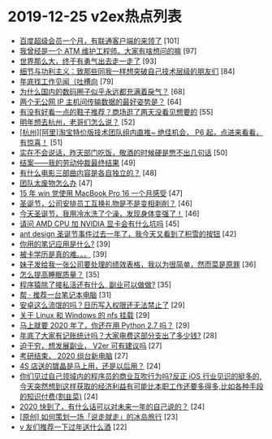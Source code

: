 # 2019-12-25 v2ex热点列表

+ [百度超级会员一个月，有联通客户端的来领了](https://www.v2ex.com/t/632173#reply101) [101]
+ [我曾经是一个 ATM 维护工程师。大家有啥想问的嘛](https://www.v2ex.com/t/632122#reply97) [97]
+ [世界那么大，终于有勇气出去走一走了](https://www.v2ex.com/t/632154#reply93) [93]
+ [细节与功利主义：致那些同我一样想突破自己技术层级的朋友们](https://www.v2ex.com/t/632044#reply84) [84]
+ [年底找工作见闻（吐槽向](https://www.v2ex.com/t/632169#reply79) [79]
+ [为什么国内的数码圈子似乎永远都充满着戾气？](https://www.v2ex.com/t/632142#reply68) [68]
+ [两个无公网 IP 主机间传输数据的最好姿势是？](https://www.v2ex.com/t/632105#reply64) [64]
+ [有没有好看一点的鞋子推荐？商场逛了两天没看见想要的](https://www.v2ex.com/t/632087#reply55) [55]
+ [明年想去杭州，老哥们怎么说？](https://www.v2ex.com/t/632196#reply52) [52]
+ [[杭州][阿里]淘宝特价版技术团队组内直推~ 绝佳机会， P6 起，点进来看看，有惊喜！](https://www.v2ex.com/t/632046#reply51) [51]
+ [实在不会说话，昨天部门吃饭，敬酒的时候硬是憋不出几句话](https://www.v2ex.com/t/632100#reply50) [50]
+ [结案——我的劳动仲裁最终结果](https://www.v2ex.com/t/632144#reply49) [49]
+ [有什么电影三部曲内容是各自独立的？](https://www.v2ex.com/t/632234#reply48) [48]
+ [团队太废物怎么办](https://www.v2ex.com/t/632195#reply47) [47]
+ [15 年 win 党使用 MacBook Pro 16 一个月感受](https://www.v2ex.com/t/632238#reply47) [47]
+ [圣诞节，公司安排员工互换礼物是不是变相剥削？](https://www.v2ex.com/t/632117#reply46) [46]
+ [今天圣诞节，我用冷水洗了个澡，发现身体变强了！](https://www.v2ex.com/t/632143#reply46) [46]
+ [请问 AMD CPU 加 NVIDIA 显卡会有什么坑吗](https://www.v2ex.com/t/632074#reply45) [45]
+ [ant design 圣诞节事件过去一年了，我今天又看到了积雪的按钮](https://www.v2ex.com/t/632128#reply42) [42]
+ [你用的笔记应用是什么?](https://www.v2ex.com/t/632104#reply39) [39]
+ [被卡学历是真的难。。。](https://www.v2ex.com/t/632153#reply39) [39]
+ [妹子发给我一张公司要处理的绩效表格，我以为很简单，然而菜是原罪](https://www.v2ex.com/t/632268#reply36) [36]
+ [怎么提高睡眠质量？](https://www.v2ex.com/t/632106#reply35) [35]
+ [程序猿除了接私活还有什么, 副业可以做做?](https://www.v2ex.com/t/632150#reply35) [35]
+ [帮 · 推荐一台笔记本电脑](https://www.v2ex.com/t/632273#reply31) [31]
+ [安卓这么流氓的吗？日历写入权限还无法禁止了](https://www.v2ex.com/t/632127#reply29) [29]
+ [关于 Linux 和 Windows 的 nfs 挂载](https://www.v2ex.com/t/632214#reply29) [29]
+ [马上就要 2020 年了，你还在用 Python 2.7 吗？](https://www.v2ex.com/t/632038#reply29) [29]
+ [年底了大家有记账统计吗？大家电费这部分支出了多少钱?](https://www.v2ex.com/t/632334#reply28) [28]
+ [迫于穷，想发展副业， V2er 可有建议吗](https://www.v2ex.com/t/632139#reply27) [27]
+ [考研结束， 2020 组台新电脑](https://www.v2ex.com/t/632251#reply27) [27]
+ [4S 店送的镀晶是马上用，还是以后用？](https://www.v2ex.com/t/632073#reply24) [24]
+ [你们见过自己领域内的程序员的商业互吹行为吗?反正 iOS 行业见识的挺多的,今天突然想到这样获取的经济利益有可能比本职工作还要多得多,比如各种手段的知识付费(割韭菜)](https://www.v2ex.com/t/632110#reply24) [24]
+ [2020 快到了，有什么话可以对未来一年的自己说的？](https://www.v2ex.com/t/632265#reply24) [24]
+ [[原创] 如何策划一场「说走就走」的冰岛旅行](https://www.v2ex.com/t/632163#reply23) [23]
+ [v 友们推荐一下过年送什么酒](https://www.v2ex.com/t/632119#reply22) [22]
